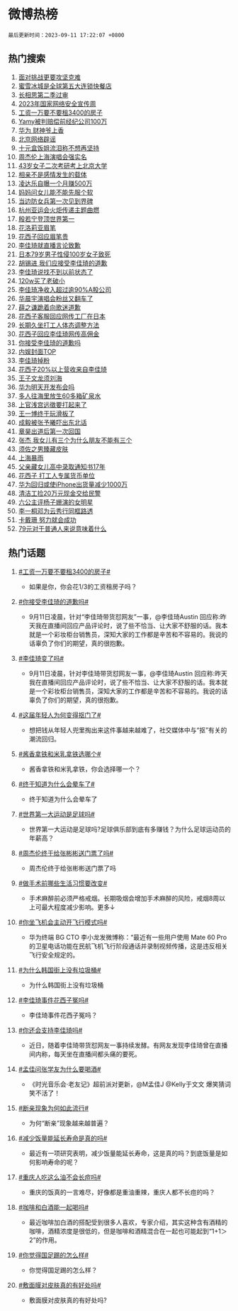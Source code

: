 # 微博热榜

`最后更新时间：2023-09-11 17:22:07 +0800`

## 热门搜索

1. [面对挑战更要攻坚克难](https://m.weibo.cn/search?containerid=100103type%3D1%26t%3D10%26q%3D%23%E9%9D%A2%E5%AF%B9%E6%8C%91%E6%88%98%E6%9B%B4%E8%A6%81%E6%94%BB%E5%9D%9A%E5%85%8B%E9%9A%BE%23&stream_entry_id=51&isnewpage=1&extparam=seat%3D1%26stream_entry_id%3D51%26filter_type%3Drealtimehot%26c_type%3D51%26pos%3D0%26dgr%3D0%26cate%3D10103%26display_time%3D1694424126%26pre_seqid%3D169442412641902020108)
1. [蜜雪冰城是全球第五大连锁快餐店](https://m.weibo.cn/search?containerid=100103type%3D1%26t%3D10%26q%3D%E8%9C%9C%E9%9B%AA%E5%86%B0%E5%9F%8E%E6%98%AF%E5%85%A8%E7%90%83%E7%AC%AC%E4%BA%94%E5%A4%A7%E8%BF%9E%E9%94%81%E5%BF%AB%E9%A4%90%E5%BA%97&stream_entry_id=31&isnewpage=1&extparam=seat%3D1%26realpos%3D1%26dgr%3D0%26filter_type%3Drealtimehot%26c_type%3D31%26cate%3D5001%26stream_entry_id%3D31%26lcate%3D5001%26pos%3D0%26flag%3D1%26band_rank%3D1%26q%3D%25E8%259C%259C%25E9%259B%25AA%25E5%2586%25B0%25E5%259F%258E%25E6%2598%25AF%25E5%2585%25A8%25E7%2590%2583%25E7%25AC%25AC%25E4%25BA%2594%25E5%25A4%25A7%25E8%25BF%259E%25E9%2594%2581%25E5%25BF%25AB%25E9%25A4%2590%25E5%25BA%2597%26display_time%3D1694424126%26pre_seqid%3D169442412641902020108)
1. [长相思第二季过审](https://m.weibo.cn/search?containerid=100103type%3D1%26t%3D10%26q%3D%23%E9%95%BF%E7%9B%B8%E6%80%9D%E7%AC%AC%E4%BA%8C%E5%AD%A3%E8%BF%87%E5%AE%A1%23&stream_entry_id=31&isnewpage=1&extparam=seat%3D1%26realpos%3D2%26dgr%3D0%26filter_type%3Drealtimehot%26c_type%3D31%26cate%3D5001%26stream_entry_id%3D31%26lcate%3D5001%26pos%3D1%26flag%3D1%26band_rank%3D2%26q%3D%2523%25E9%2595%25BF%25E7%259B%25B8%25E6%2580%259D%25E7%25AC%25AC%25E4%25BA%258C%25E5%25AD%25A3%25E8%25BF%2587%25E5%25AE%25A1%2523%26display_time%3D1694424126%26pre_seqid%3D169442412641902020108)
1. [2023年国家网络安全宣传周](https://m.weibo.cn/search?containerid=100103type%3D1%26t%3D10%26q%3D%232023%E5%B9%B4%E5%9B%BD%E5%AE%B6%E7%BD%91%E7%BB%9C%E5%AE%89%E5%85%A8%E5%AE%A3%E4%BC%A0%E5%91%A8%23&stream_entry_id=31&isnewpage=1&extparam=seat%3D1%26realpos%3D3%26dgr%3D0%26filter_type%3Drealtimehot%26c_type%3D31%26cate%3D5001%26stream_entry_id%3D31%26lcate%3D5001%26pos%3D2%26flag%3D0%26band_rank%3D3%26q%3D%25232023%25E5%25B9%25B4%25E5%259B%25BD%25E5%25AE%25B6%25E7%25BD%2591%25E7%25BB%259C%25E5%25AE%2589%25E5%2585%25A8%25E5%25AE%25A3%25E4%25BC%25A0%25E5%2591%25A8%2523%26display_time%3D1694424126%26pre_seqid%3D169442412641902020108)
1. [工资一万要不要租3400的房子](https://m.weibo.cn/search?containerid=100103type%3D1%26t%3D10%26q%3D%23%E5%B7%A5%E8%B5%84%E4%B8%80%E4%B8%87%E8%A6%81%E4%B8%8D%E8%A6%81%E7%A7%9F3400%E7%9A%84%E6%88%BF%E5%AD%90%23&stream_entry_id=31&isnewpage=1&extparam=seat%3D1%26realpos%3D4%26dgr%3D0%26filter_type%3Drealtimehot%26c_type%3D31%26cate%3D5001%26stream_entry_id%3D31%26lcate%3D5001%26pos%3D3%26flag%3D1%26band_rank%3D4%26q%3D%2523%25E5%25B7%25A5%25E8%25B5%2584%25E4%25B8%2580%25E4%25B8%2587%25E8%25A6%2581%25E4%25B8%258D%25E8%25A6%2581%25E7%25A7%259F3400%25E7%259A%2584%25E6%2588%25BF%25E5%25AD%2590%2523%26display_time%3D1694424126%26pre_seqid%3D169442412641902020108)
1. [Yamy被判赔偿前经纪公司100万](https://m.weibo.cn/search?containerid=100103type%3D1%26t%3D10%26q%3D%23Yamy%E8%A2%AB%E5%88%A4%E8%B5%94%E5%81%BF%E5%89%8D%E7%BB%8F%E7%BA%AA%E5%85%AC%E5%8F%B8100%E4%B8%87%23&stream_entry_id=31&isnewpage=1&extparam=seat%3D1%26realpos%3D5%26dgr%3D0%26filter_type%3Drealtimehot%26c_type%3D31%26cate%3D5001%26stream_entry_id%3D31%26lcate%3D5001%26pos%3D4%26flag%3D1%26band_rank%3D5%26q%3D%2523Yamy%25E8%25A2%25AB%25E5%2588%25A4%25E8%25B5%2594%25E5%2581%25BF%25E5%2589%258D%25E7%25BB%258F%25E7%25BA%25AA%25E5%2585%25AC%25E5%258F%25B8100%25E4%25B8%2587%2523%26display_time%3D1694424126%26pre_seqid%3D169442412641902020108)
1. [华为 财神爷上香](https://m.weibo.cn/search?containerid=100103type%3D1%26t%3D10%26q%3D%E5%8D%8E%E4%B8%BA+%E8%B4%A2%E7%A5%9E%E7%88%B7%E4%B8%8A%E9%A6%99&stream_entry_id=31&isnewpage=1&extparam=seat%3D1%26realpos%3D6%26dgr%3D0%26filter_type%3Drealtimehot%26c_type%3D31%26cate%3D5001%26stream_entry_id%3D31%26lcate%3D5001%26pos%3D5%26flag%3D1%26band_rank%3D6%26q%3D%25E5%258D%258E%25E4%25B8%25BA%2520%25E8%25B4%25A2%25E7%25A5%259E%25E7%2588%25B7%25E4%25B8%258A%25E9%25A6%2599%26display_time%3D1694424126%26pre_seqid%3D169442412641902020108)
1. [北京网络辟谣](https://m.weibo.cn/search?containerid=100103type%3D1%26t%3D10%26q%3D%23%E5%8C%97%E4%BA%AC%E7%BD%91%E7%BB%9C%E8%BE%9F%E8%B0%A3%23&stream_entry_id=31&isnewpage=1&extparam=seat%3D1%26q%3D%2523%25E5%258C%2597%25E4%25BA%25AC%25E7%25BD%2591%25E7%25BB%259C%25E8%25BE%259F%25E8%25B0%25A3%2523%26dgr%3D0%26filter_type%3Drealtimehot%26adid%3D202788%26cate%3D5001%26stream_entry_id%3D31%26is_ad_pos%3D1%26pos%3D6%26c_type%3D31%26band_rank%3D7%26lcate%3D5001%26display_time%3D1694424126%26pre_seqid%3D169442412641902020108)
1. [十元盒饭姐流泪称不想再坚持](https://m.weibo.cn/search?containerid=100103type%3D1%26t%3D10%26q%3D%23%E5%8D%81%E5%85%83%E7%9B%92%E9%A5%AD%E5%A7%90%E6%B5%81%E6%B3%AA%E7%A7%B0%E4%B8%8D%E6%83%B3%E5%86%8D%E5%9D%9A%E6%8C%81%23&stream_entry_id=31&isnewpage=1&extparam=seat%3D1%26realpos%3D7%26dgr%3D0%26filter_type%3Drealtimehot%26c_type%3D31%26cate%3D5001%26stream_entry_id%3D31%26lcate%3D5001%26pos%3D7%26flag%3D2%26band_rank%3D7%26q%3D%2523%25E5%258D%2581%25E5%2585%2583%25E7%259B%2592%25E9%25A5%25AD%25E5%25A7%2590%25E6%25B5%2581%25E6%25B3%25AA%25E7%25A7%25B0%25E4%25B8%258D%25E6%2583%25B3%25E5%2586%258D%25E5%259D%259A%25E6%258C%2581%2523%26display_time%3D1694424126%26pre_seqid%3D169442412641902020108)
1. [周杰伦上海演唱会强实名](https://m.weibo.cn/search?containerid=100103type%3D1%26t%3D10%26q%3D%23%E5%91%A8%E6%9D%B0%E4%BC%A6%E4%B8%8A%E6%B5%B7%E6%BC%94%E5%94%B1%E4%BC%9A%E5%BC%BA%E5%AE%9E%E5%90%8D%23&stream_entry_id=31&isnewpage=1&extparam=seat%3D1%26realpos%3D8%26dgr%3D0%26filter_type%3Drealtimehot%26c_type%3D31%26cate%3D5001%26stream_entry_id%3D31%26lcate%3D5001%26pos%3D8%26flag%3D1%26band_rank%3D8%26q%3D%2523%25E5%2591%25A8%25E6%259D%25B0%25E4%25BC%25A6%25E4%25B8%258A%25E6%25B5%25B7%25E6%25BC%2594%25E5%2594%25B1%25E4%25BC%259A%25E5%25BC%25BA%25E5%25AE%259E%25E5%2590%258D%2523%26display_time%3D1694424126%26pre_seqid%3D169442412641902020108)
1. [43岁女子二次考研考上北京大学](https://m.weibo.cn/search?containerid=100103type%3D1%26t%3D10%26q%3D%2343%E5%B2%81%E5%A5%B3%E5%AD%90%E4%BA%8C%E6%AC%A1%E8%80%83%E7%A0%94%E8%80%83%E4%B8%8A%E5%8C%97%E4%BA%AC%E5%A4%A7%E5%AD%A6%23&stream_entry_id=31&isnewpage=1&extparam=seat%3D1%26realpos%3D9%26dgr%3D0%26filter_type%3Drealtimehot%26c_type%3D31%26cate%3D5001%26stream_entry_id%3D31%26lcate%3D5001%26pos%3D9%26flag%3D32768%26band_rank%3D9%26q%3D%252343%25E5%25B2%2581%25E5%25A5%25B3%25E5%25AD%2590%25E4%25BA%258C%25E6%25AC%25A1%25E8%2580%2583%25E7%25A0%2594%25E8%2580%2583%25E4%25B8%258A%25E5%258C%2597%25E4%25BA%25AC%25E5%25A4%25A7%25E5%25AD%25A6%2523%26display_time%3D1694424126%26pre_seqid%3D169442412641902020108)
1. [相亲不是感情发生的载体](https://m.weibo.cn/search?containerid=100103type%3D1%26t%3D10%26q%3D%E7%9B%B8%E4%BA%B2%E4%B8%8D%E6%98%AF%E6%84%9F%E6%83%85%E5%8F%91%E7%94%9F%E7%9A%84%E8%BD%BD%E4%BD%93&stream_entry_id=31&isnewpage=1&extparam=seat%3D1%26realpos%3D10%26dgr%3D0%26filter_type%3Drealtimehot%26c_type%3D31%26cate%3D5001%26stream_entry_id%3D31%26lcate%3D5001%26pos%3D10%26flag%3D0%26band_rank%3D10%26q%3D%25E7%259B%25B8%25E4%25BA%25B2%25E4%25B8%258D%25E6%2598%25AF%25E6%2584%259F%25E6%2583%2585%25E5%258F%2591%25E7%2594%259F%25E7%259A%2584%25E8%25BD%25BD%25E4%25BD%2593%26display_time%3D1694424126%26pre_seqid%3D169442412641902020108)
1. [凌达乐自曝一个月赚500万](https://m.weibo.cn/search?containerid=100103type%3D1%26t%3D10%26q%3D%23%E5%87%8C%E8%BE%BE%E4%B9%90%E8%87%AA%E6%9B%9D%E4%B8%80%E4%B8%AA%E6%9C%88%E8%B5%9A500%E4%B8%87%23&stream_entry_id=31&isnewpage=1&extparam=seat%3D1%26realpos%3D11%26dgr%3D0%26filter_type%3Drealtimehot%26c_type%3D31%26cate%3D5001%26stream_entry_id%3D31%26lcate%3D5001%26pos%3D11%26flag%3D2%26band_rank%3D11%26q%3D%2523%25E5%2587%258C%25E8%25BE%25BE%25E4%25B9%2590%25E8%2587%25AA%25E6%259B%259D%25E4%25B8%2580%25E4%25B8%25AA%25E6%259C%2588%25E8%25B5%259A500%25E4%25B8%2587%2523%26display_time%3D1694424126%26pre_seqid%3D169442412641902020108)
1. [妈妈问女儿能不能先服个软](https://m.weibo.cn/search?containerid=100103type%3D1%26t%3D10%26q%3D%23%E5%A6%88%E5%A6%88%E9%97%AE%E5%A5%B3%E5%84%BF%E8%83%BD%E4%B8%8D%E8%83%BD%E5%85%88%E6%9C%8D%E4%B8%AA%E8%BD%AF%23&stream_entry_id=31&isnewpage=1&extparam=seat%3D1%26realpos%3D12%26dgr%3D0%26filter_type%3Drealtimehot%26c_type%3D31%26cate%3D5001%26stream_entry_id%3D31%26lcate%3D5001%26pos%3D12%26flag%3D32768%26band_rank%3D12%26q%3D%2523%25E5%25A6%2588%25E5%25A6%2588%25E9%2597%25AE%25E5%25A5%25B3%25E5%2584%25BF%25E8%2583%25BD%25E4%25B8%258D%25E8%2583%25BD%25E5%2585%2588%25E6%259C%258D%25E4%25B8%25AA%25E8%25BD%25AF%2523%26display_time%3D1694424126%26pre_seqid%3D169442412641902020108)
1. [当边防女兵第一次见到界碑](https://m.weibo.cn/search?containerid=100103type%3D1%26t%3D10%26q%3D%23%E5%BD%93%E8%BE%B9%E9%98%B2%E5%A5%B3%E5%85%B5%E7%AC%AC%E4%B8%80%E6%AC%A1%E8%A7%81%E5%88%B0%E7%95%8C%E7%A2%91%23&stream_entry_id=31&isnewpage=1&extparam=seat%3D1%26realpos%3D13%26dgr%3D0%26filter_type%3Drealtimehot%26c_type%3D31%26cate%3D5001%26stream_entry_id%3D31%26lcate%3D5001%26pos%3D13%26flag%3D32768%26band_rank%3D13%26q%3D%2523%25E5%25BD%2593%25E8%25BE%25B9%25E9%2598%25B2%25E5%25A5%25B3%25E5%2585%25B5%25E7%25AC%25AC%25E4%25B8%2580%25E6%25AC%25A1%25E8%25A7%2581%25E5%2588%25B0%25E7%2595%258C%25E7%25A2%2591%2523%26display_time%3D1694424126%26pre_seqid%3D169442412641902020108)
1. [杭州亚运会火炬传递主题曲燃](https://m.weibo.cn/search?containerid=100103type%3D1%26t%3D10%26q%3D%23%E6%9D%AD%E5%B7%9E%E4%BA%9A%E8%BF%90%E4%BC%9A%E7%81%AB%E7%82%AC%E4%BC%A0%E9%80%92%E4%B8%BB%E9%A2%98%E6%9B%B2%E7%87%83%23&stream_entry_id=31&isnewpage=1&extparam=seat%3D1%26realpos%3D14%26dgr%3D0%26filter_type%3Drealtimehot%26c_type%3D31%26cate%3D5001%26stream_entry_id%3D31%26lcate%3D5001%26pos%3D14%26flag%3D1%26band_rank%3D14%26q%3D%2523%25E6%259D%25AD%25E5%25B7%259E%25E4%25BA%259A%25E8%25BF%2590%25E4%25BC%259A%25E7%2581%25AB%25E7%2582%25AC%25E4%25BC%25A0%25E9%2580%2592%25E4%25B8%25BB%25E9%25A2%2598%25E6%259B%25B2%25E7%2587%2583%2523%26display_time%3D1694424126%26pre_seqid%3D169442412641902020108)
1. [殷若宁登顶世界第一](https://m.weibo.cn/search?containerid=100103type%3D1%26t%3D10%26q%3D%23%E6%AE%B7%E8%8B%A5%E5%AE%81%E7%99%BB%E9%A1%B6%E4%B8%96%E7%95%8C%E7%AC%AC%E4%B8%80%23&stream_entry_id=31&isnewpage=1&extparam=seat%3D1%26realpos%3D15%26dgr%3D0%26filter_type%3Drealtimehot%26adid%3D203114%26cate%3D5001%26stream_entry_id%3D31%26c_type%3D31%26lcate%3D5001%26pos%3D15%26flag%3D0%26band_rank%3D15%26q%3D%2523%25E6%25AE%25B7%25E8%258B%25A5%25E5%25AE%2581%25E7%2599%25BB%25E9%25A1%25B6%25E4%25B8%2596%25E7%2595%258C%25E7%25AC%25AC%25E4%25B8%2580%2523%26display_time%3D1694424126%26pre_seqid%3D169442412641902020108)
1. [花洛莉亚眉笔](https://m.weibo.cn/search?containerid=100103type%3D1%26t%3D10%26q%3D%E8%8A%B1%E6%B4%9B%E8%8E%89%E4%BA%9A%E7%9C%89%E7%AC%94&stream_entry_id=31&isnewpage=1&extparam=seat%3D1%26realpos%3D16%26dgr%3D0%26filter_type%3Drealtimehot%26c_type%3D31%26cate%3D5001%26stream_entry_id%3D31%26lcate%3D5001%26pos%3D16%26flag%3D1%26band_rank%3D16%26q%3D%25E8%258A%25B1%25E6%25B4%259B%25E8%258E%2589%25E4%25BA%259A%25E7%259C%2589%25E7%25AC%2594%26display_time%3D1694424126%26pre_seqid%3D169442412641902020108)
1. [花西子回应眉笔贵](https://m.weibo.cn/search?containerid=100103type%3D1%26t%3D10%26q%3D%23%E8%8A%B1%E8%A5%BF%E5%AD%90%E5%9B%9E%E5%BA%94%E7%9C%89%E7%AC%94%E8%B4%B5%23&stream_entry_id=31&isnewpage=1&extparam=seat%3D1%26realpos%3D17%26dgr%3D0%26filter_type%3Drealtimehot%26c_type%3D31%26cate%3D5001%26stream_entry_id%3D31%26lcate%3D5001%26pos%3D17%26flag%3D2%26band_rank%3D17%26q%3D%2523%25E8%258A%25B1%25E8%25A5%25BF%25E5%25AD%2590%25E5%259B%259E%25E5%25BA%2594%25E7%259C%2589%25E7%25AC%2594%25E8%25B4%25B5%2523%26display_time%3D1694424126%26pre_seqid%3D169442412641902020108)
1. [李佳琦就直播言论致歉](https://m.weibo.cn/search?containerid=100103type%3D1%26t%3D10%26q%3D%23%E6%9D%8E%E4%BD%B3%E7%90%A6%E5%B0%B1%E7%9B%B4%E6%92%AD%E8%A8%80%E8%AE%BA%E8%87%B4%E6%AD%89%23&stream_entry_id=31&isnewpage=1&extparam=seat%3D1%26realpos%3D18%26dgr%3D0%26filter_type%3Drealtimehot%26c_type%3D31%26cate%3D5001%26stream_entry_id%3D31%26lcate%3D5001%26pos%3D18%26flag%3D0%26band_rank%3D18%26q%3D%2523%25E6%259D%258E%25E4%25BD%25B3%25E7%2590%25A6%25E5%25B0%25B1%25E7%259B%25B4%25E6%2592%25AD%25E8%25A8%2580%25E8%25AE%25BA%25E8%2587%25B4%25E6%25AD%2589%2523%26display_time%3D1694424126%26pre_seqid%3D169442412641902020108)
1. [日本79岁男子性侵100岁女子致死](https://m.weibo.cn/search?containerid=100103type%3D1%26t%3D10%26q%3D%23%E6%97%A5%E6%9C%AC79%E5%B2%81%E7%94%B7%E5%AD%90%E6%80%A7%E4%BE%B5100%E5%B2%81%E5%A5%B3%E5%AD%90%E8%87%B4%E6%AD%BB%23&stream_entry_id=31&isnewpage=1&extparam=seat%3D1%26realpos%3D19%26dgr%3D0%26filter_type%3Drealtimehot%26c_type%3D31%26cate%3D5001%26stream_entry_id%3D31%26lcate%3D5001%26pos%3D19%26flag%3D2%26band_rank%3D19%26q%3D%2523%25E6%2597%25A5%25E6%259C%25AC79%25E5%25B2%2581%25E7%2594%25B7%25E5%25AD%2590%25E6%2580%25A7%25E4%25BE%25B5100%25E5%25B2%2581%25E5%25A5%25B3%25E5%25AD%2590%25E8%2587%25B4%25E6%25AD%25BB%2523%26display_time%3D1694424126%26pre_seqid%3D169442412641902020108)
1. [胡锡进 我们应接受李佳琦的道歉](https://m.weibo.cn/search?containerid=100103type%3D1%26t%3D10%26q%3D%E8%83%A1%E9%94%A1%E8%BF%9B+%E6%88%91%E4%BB%AC%E5%BA%94%E6%8E%A5%E5%8F%97%E6%9D%8E%E4%BD%B3%E7%90%A6%E7%9A%84%E9%81%93%E6%AD%89&stream_entry_id=31&isnewpage=1&extparam=seat%3D1%26realpos%3D20%26dgr%3D0%26filter_type%3Drealtimehot%26c_type%3D31%26cate%3D5001%26stream_entry_id%3D31%26lcate%3D5001%26pos%3D20%26flag%3D0%26band_rank%3D20%26q%3D%25E8%2583%25A1%25E9%2594%25A1%25E8%25BF%259B%2520%25E6%2588%2591%25E4%25BB%25AC%25E5%25BA%2594%25E6%258E%25A5%25E5%258F%2597%25E6%259D%258E%25E4%25BD%25B3%25E7%2590%25A6%25E7%259A%2584%25E9%2581%2593%25E6%25AD%2589%26display_time%3D1694424126%26pre_seqid%3D169442412641902020108)
1. [李佳琦说找不到以前状态了](https://m.weibo.cn/search?containerid=100103type%3D1%26t%3D10%26q%3D%23%E6%9D%8E%E4%BD%B3%E7%90%A6%E8%AF%B4%E6%89%BE%E4%B8%8D%E5%88%B0%E4%BB%A5%E5%89%8D%E7%8A%B6%E6%80%81%E4%BA%86%23&stream_entry_id=31&isnewpage=1&extparam=seat%3D1%26realpos%3D21%26dgr%3D0%26filter_type%3Drealtimehot%26c_type%3D31%26cate%3D5001%26stream_entry_id%3D31%26lcate%3D5001%26pos%3D21%26flag%3D0%26band_rank%3D21%26q%3D%2523%25E6%259D%258E%25E4%25BD%25B3%25E7%2590%25A6%25E8%25AF%25B4%25E6%2589%25BE%25E4%25B8%258D%25E5%2588%25B0%25E4%25BB%25A5%25E5%2589%258D%25E7%258A%25B6%25E6%2580%2581%25E4%25BA%2586%2523%26display_time%3D1694424126%26pre_seqid%3D169442412641902020108)
1. [120w买了老破小](https://m.weibo.cn/search?containerid=100103type%3D1%26t%3D10%26q%3D120w%E4%B9%B0%E4%BA%86%E8%80%81%E7%A0%B4%E5%B0%8F&stream_entry_id=31&isnewpage=1&extparam=seat%3D1%26realpos%3D22%26dgr%3D0%26filter_type%3Drealtimehot%26c_type%3D31%26cate%3D5001%26stream_entry_id%3D31%26lcate%3D5001%26pos%3D22%26flag%3D1%26band_rank%3D22%26q%3D120w%25E4%25B9%25B0%25E4%25BA%2586%25E8%2580%2581%25E7%25A0%25B4%25E5%25B0%258F%26display_time%3D1694424126%26pre_seqid%3D169442412641902020108)
1. [李佳琦净收入超过逾90%A股公司](https://m.weibo.cn/search?containerid=100103type%3D1%26t%3D10%26q%3D%23%E6%9D%8E%E4%BD%B3%E7%90%A6%E5%87%80%E6%94%B6%E5%85%A5%E8%B6%85%E8%BF%87%E9%80%BE90%25A%E8%82%A1%E5%85%AC%E5%8F%B8%23&stream_entry_id=31&isnewpage=1&extparam=seat%3D1%26realpos%3D23%26dgr%3D0%26filter_type%3Drealtimehot%26c_type%3D31%26cate%3D5001%26stream_entry_id%3D31%26lcate%3D5001%26pos%3D23%26flag%3D1%26band_rank%3D23%26q%3D%2523%25E6%259D%258E%25E4%25BD%25B3%25E7%2590%25A6%25E5%2587%2580%25E6%2594%25B6%25E5%2585%25A5%25E8%25B6%2585%25E8%25BF%2587%25E9%2580%25BE90%2525A%25E8%2582%25A1%25E5%2585%25AC%25E5%258F%25B8%2523%26display_time%3D1694424126%26pre_seqid%3D169442412641902020108)
1. [华晨宇演唱会粉丝又翻车了](https://m.weibo.cn/search?containerid=100103type%3D1%26t%3D10%26q%3D%23%E5%8D%8E%E6%99%A8%E5%AE%87%E6%BC%94%E5%94%B1%E4%BC%9A%E7%B2%89%E4%B8%9D%E5%8F%88%E7%BF%BB%E8%BD%A6%E4%BA%86%23&stream_entry_id=31&isnewpage=1&extparam=seat%3D1%26realpos%3D24%26dgr%3D0%26filter_type%3Drealtimehot%26c_type%3D31%26cate%3D5001%26stream_entry_id%3D31%26lcate%3D5001%26pos%3D24%26flag%3D1%26band_rank%3D24%26q%3D%2523%25E5%258D%258E%25E6%2599%25A8%25E5%25AE%2587%25E6%25BC%2594%25E5%2594%25B1%25E4%25BC%259A%25E7%25B2%2589%25E4%25B8%259D%25E5%258F%2588%25E7%25BF%25BB%25E8%25BD%25A6%25E4%25BA%2586%2523%26display_time%3D1694424126%26pre_seqid%3D169442412641902020108)
1. [薛之谦跪着向歌迷道歉](https://m.weibo.cn/search?containerid=100103type%3D1%26t%3D10%26q%3D%23%E8%96%9B%E4%B9%8B%E8%B0%A6%E8%B7%AA%E7%9D%80%E5%90%91%E6%AD%8C%E8%BF%B7%E9%81%93%E6%AD%89%23&stream_entry_id=31&isnewpage=1&extparam=seat%3D1%26realpos%3D25%26dgr%3D0%26filter_type%3Drealtimehot%26c_type%3D31%26cate%3D5001%26stream_entry_id%3D31%26lcate%3D5001%26pos%3D25%26flag%3D1%26band_rank%3D25%26q%3D%2523%25E8%2596%259B%25E4%25B9%258B%25E8%25B0%25A6%25E8%25B7%25AA%25E7%259D%2580%25E5%2590%2591%25E6%25AD%258C%25E8%25BF%25B7%25E9%2581%2593%25E6%25AD%2589%2523%26display_time%3D1694424126%26pre_seqid%3D169442412641902020108)
1. [花西子客服回应网传工厂在日本](https://m.weibo.cn/search?containerid=100103type%3D1%26t%3D10%26q%3D%23%E8%8A%B1%E8%A5%BF%E5%AD%90%E5%AE%A2%E6%9C%8D%E5%9B%9E%E5%BA%94%E7%BD%91%E4%BC%A0%E5%B7%A5%E5%8E%82%E5%9C%A8%E6%97%A5%E6%9C%AC%23&stream_entry_id=31&isnewpage=1&extparam=seat%3D1%26realpos%3D26%26dgr%3D0%26filter_type%3Drealtimehot%26c_type%3D31%26cate%3D5001%26stream_entry_id%3D31%26lcate%3D5001%26pos%3D26%26flag%3D1%26band_rank%3D26%26q%3D%2523%25E8%258A%25B1%25E8%25A5%25BF%25E5%25AD%2590%25E5%25AE%25A2%25E6%259C%258D%25E5%259B%259E%25E5%25BA%2594%25E7%25BD%2591%25E4%25BC%25A0%25E5%25B7%25A5%25E5%258E%2582%25E5%259C%25A8%25E6%2597%25A5%25E6%259C%25AC%2523%26display_time%3D1694424126%26pre_seqid%3D169442412641902020108)
1. [长期久坐打工人体态调整方法](https://m.weibo.cn/search?containerid=100103type%3D1%26t%3D10%26q%3D%E9%95%BF%E6%9C%9F%E4%B9%85%E5%9D%90%E6%89%93%E5%B7%A5%E4%BA%BA%E4%BD%93%E6%80%81%E8%B0%83%E6%95%B4%E6%96%B9%E6%B3%95&stream_entry_id=31&isnewpage=1&extparam=seat%3D1%26realpos%3D27%26dgr%3D0%26filter_type%3Drealtimehot%26c_type%3D31%26cate%3D5001%26stream_entry_id%3D31%26lcate%3D5001%26pos%3D27%26flag%3D1%26band_rank%3D27%26q%3D%25E9%2595%25BF%25E6%259C%259F%25E4%25B9%2585%25E5%259D%2590%25E6%2589%2593%25E5%25B7%25A5%25E4%25BA%25BA%25E4%25BD%2593%25E6%2580%2581%25E8%25B0%2583%25E6%2595%25B4%25E6%2596%25B9%25E6%25B3%2595%26display_time%3D1694424126%26pre_seqid%3D169442412641902020108)
1. [花西子回应李佳琦网传高佣金](https://m.weibo.cn/search?containerid=100103type%3D1%26t%3D10%26q%3D%23%E8%8A%B1%E8%A5%BF%E5%AD%90%E5%9B%9E%E5%BA%94%E6%9D%8E%E4%BD%B3%E7%90%A6%E7%BD%91%E4%BC%A0%E9%AB%98%E4%BD%A3%E9%87%91%23&stream_entry_id=31&isnewpage=1&extparam=seat%3D1%26realpos%3D28%26dgr%3D0%26filter_type%3Drealtimehot%26c_type%3D31%26cate%3D5001%26stream_entry_id%3D31%26lcate%3D5001%26pos%3D28%26flag%3D0%26band_rank%3D28%26q%3D%2523%25E8%258A%25B1%25E8%25A5%25BF%25E5%25AD%2590%25E5%259B%259E%25E5%25BA%2594%25E6%259D%258E%25E4%25BD%25B3%25E7%2590%25A6%25E7%25BD%2591%25E4%25BC%25A0%25E9%25AB%2598%25E4%25BD%25A3%25E9%2587%2591%2523%26display_time%3D1694424126%26pre_seqid%3D169442412641902020108)
1. [你接受李佳琦的道歉吗](https://m.weibo.cn/search?containerid=100103type%3D1%26t%3D10%26q%3D%23%E4%BD%A0%E6%8E%A5%E5%8F%97%E6%9D%8E%E4%BD%B3%E7%90%A6%E7%9A%84%E9%81%93%E6%AD%89%E5%90%97%23&stream_entry_id=31&isnewpage=1&extparam=seat%3D1%26realpos%3D29%26dgr%3D0%26filter_type%3Drealtimehot%26c_type%3D31%26cate%3D5001%26stream_entry_id%3D31%26lcate%3D5001%26pos%3D29%26flag%3D0%26band_rank%3D29%26q%3D%2523%25E4%25BD%25A0%25E6%258E%25A5%25E5%258F%2597%25E6%259D%258E%25E4%25BD%25B3%25E7%2590%25A6%25E7%259A%2584%25E9%2581%2593%25E6%25AD%2589%25E5%2590%2597%2523%26display_time%3D1694424126%26pre_seqid%3D169442412641902020108)
1. [内娱封面TOP](https://m.weibo.cn/search?containerid=100103type%3D1%26t%3D10%26q%3D%23%E5%86%85%E5%A8%B1%E5%B0%81%E9%9D%A2TOP%23&stream_entry_id=31&isnewpage=1&extparam=seat%3D1%26realpos%3D30%26dgr%3D0%26filter_type%3Drealtimehot%26c_type%3D31%26cate%3D5001%26stream_entry_id%3D31%26lcate%3D5001%26pos%3D30%26flag%3D1%26band_rank%3D30%26q%3D%2523%25E5%2586%2585%25E5%25A8%25B1%25E5%25B0%2581%25E9%259D%25A2TOP%2523%26display_time%3D1694424126%26pre_seqid%3D169442412641902020108)
1. [李佳琦掉粉](https://m.weibo.cn/search?containerid=100103type%3D1%26t%3D10%26q%3D%E6%9D%8E%E4%BD%B3%E7%90%A6%E6%8E%89%E7%B2%89&stream_entry_id=31&isnewpage=1&extparam=seat%3D1%26realpos%3D31%26dgr%3D0%26filter_type%3Drealtimehot%26c_type%3D31%26cate%3D5001%26stream_entry_id%3D31%26lcate%3D5001%26pos%3D31%26flag%3D1%26band_rank%3D31%26q%3D%25E6%259D%258E%25E4%25BD%25B3%25E7%2590%25A6%25E6%258E%2589%25E7%25B2%2589%26display_time%3D1694424126%26pre_seqid%3D169442412641902020108)
1. [花西子20%以上营收来自李佳琦](https://m.weibo.cn/search?containerid=100103type%3D1%26t%3D10%26q%3D%23%E8%8A%B1%E8%A5%BF%E5%AD%9020%25%E4%BB%A5%E4%B8%8A%E8%90%A5%E6%94%B6%E6%9D%A5%E8%87%AA%E6%9D%8E%E4%BD%B3%E7%90%A6%23&stream_entry_id=31&isnewpage=1&extparam=seat%3D1%26realpos%3D32%26dgr%3D0%26filter_type%3Drealtimehot%26c_type%3D31%26cate%3D5001%26stream_entry_id%3D31%26lcate%3D5001%26pos%3D32%26flag%3D0%26band_rank%3D32%26q%3D%2523%25E8%258A%25B1%25E8%25A5%25BF%25E5%25AD%259020%2525%25E4%25BB%25A5%25E4%25B8%258A%25E8%2590%25A5%25E6%2594%25B6%25E6%259D%25A5%25E8%2587%25AA%25E6%259D%258E%25E4%25BD%25B3%25E7%2590%25A6%2523%26display_time%3D1694424126%26pre_seqid%3D169442412641902020108)
1. [王子文龙须刘海](https://m.weibo.cn/search?containerid=100103type%3D1%26t%3D10%26q%3D%23%E7%8E%8B%E5%AD%90%E6%96%87%E9%BE%99%E9%A1%BB%E5%88%98%E6%B5%B7%23&stream_entry_id=31&isnewpage=1&extparam=seat%3D1%26realpos%3D33%26dgr%3D0%26filter_type%3Drealtimehot%26c_type%3D31%26cate%3D5001%26stream_entry_id%3D31%26lcate%3D5001%26pos%3D33%26flag%3D1%26band_rank%3D33%26q%3D%2523%25E7%258E%258B%25E5%25AD%2590%25E6%2596%2587%25E9%25BE%2599%25E9%25A1%25BB%25E5%2588%2598%25E6%25B5%25B7%2523%26display_time%3D1694424126%26pre_seqid%3D169442412641902020108)
1. [华为明天开发布会吗](https://m.weibo.cn/search?containerid=100103type%3D1%26t%3D10%26q%3D%E5%8D%8E%E4%B8%BA%E6%98%8E%E5%A4%A9%E5%BC%80%E5%8F%91%E5%B8%83%E4%BC%9A%E5%90%97&stream_entry_id=31&isnewpage=1&extparam=seat%3D1%26realpos%3D34%26dgr%3D0%26filter_type%3Drealtimehot%26c_type%3D31%26cate%3D5001%26stream_entry_id%3D31%26lcate%3D5001%26pos%3D34%26flag%3D1%26band_rank%3D34%26q%3D%25E5%258D%258E%25E4%25B8%25BA%25E6%2598%258E%25E5%25A4%25A9%25E5%25BC%2580%25E5%258F%2591%25E5%25B8%2583%25E4%25BC%259A%25E5%2590%2597%26display_time%3D1694424126%26pre_seqid%3D169442412641902020108)
1. [多人往海里放生60多箱矿泉水](https://m.weibo.cn/search?containerid=100103type%3D1%26t%3D10%26q%3D%23%E5%A4%9A%E4%BA%BA%E5%BE%80%E6%B5%B7%E9%87%8C%E6%94%BE%E7%94%9F60%E5%A4%9A%E7%AE%B1%E7%9F%BF%E6%B3%89%E6%B0%B4%23&stream_entry_id=31&isnewpage=1&extparam=seat%3D1%26realpos%3D35%26dgr%3D0%26filter_type%3Drealtimehot%26c_type%3D31%26cate%3D5001%26stream_entry_id%3D31%26lcate%3D5001%26pos%3D35%26flag%3D0%26band_rank%3D35%26q%3D%2523%25E5%25A4%259A%25E4%25BA%25BA%25E5%25BE%2580%25E6%25B5%25B7%25E9%2587%258C%25E6%2594%25BE%25E7%2594%259F60%25E5%25A4%259A%25E7%25AE%25B1%25E7%259F%25BF%25E6%25B3%2589%25E6%25B0%25B4%2523%26display_time%3D1694424126%26pre_seqid%3D169442412641902020108)
1. [上官浅宫远徵要打起来了](https://m.weibo.cn/search?containerid=100103type%3D1%26t%3D10%26q%3D%23%E4%B8%8A%E5%AE%98%E6%B5%85%E5%AE%AB%E8%BF%9C%E5%BE%B5%E8%A6%81%E6%89%93%E8%B5%B7%E6%9D%A5%E4%BA%86%23&stream_entry_id=31&isnewpage=1&extparam=seat%3D1%26realpos%3D36%26dgr%3D0%26filter_type%3Drealtimehot%26c_type%3D31%26cate%3D5001%26stream_entry_id%3D31%26lcate%3D5001%26pos%3D36%26flag%3D1%26band_rank%3D36%26q%3D%2523%25E4%25B8%258A%25E5%25AE%2598%25E6%25B5%2585%25E5%25AE%25AB%25E8%25BF%259C%25E5%25BE%25B5%25E8%25A6%2581%25E6%2589%2593%25E8%25B5%25B7%25E6%259D%25A5%25E4%25BA%2586%2523%26display_time%3D1694424126%26pre_seqid%3D169442412641902020108)
1. [王一博终于玩滑板了](https://m.weibo.cn/search?containerid=100103type%3D1%26t%3D10%26q%3D%23%E7%8E%8B%E4%B8%80%E5%8D%9A%E7%BB%88%E4%BA%8E%E7%8E%A9%E6%BB%91%E6%9D%BF%E4%BA%86%23&stream_entry_id=31&isnewpage=1&extparam=seat%3D1%26realpos%3D37%26dgr%3D0%26filter_type%3Drealtimehot%26c_type%3D31%26cate%3D5001%26stream_entry_id%3D31%26lcate%3D5001%26pos%3D37%26flag%3D1%26band_rank%3D37%26q%3D%2523%25E7%258E%258B%25E4%25B8%2580%25E5%258D%259A%25E7%25BB%2588%25E4%25BA%258E%25E7%258E%25A9%25E6%25BB%2591%25E6%259D%25BF%25E4%25BA%2586%2523%26display_time%3D1694424126%26pre_seqid%3D169442412641902020108)
1. [成毅被张予曦吓出东北话](https://m.weibo.cn/search?containerid=100103type%3D1%26t%3D10%26q%3D%E6%88%90%E6%AF%85%E8%A2%AB%E5%BC%A0%E4%BA%88%E6%9B%A6%E5%90%93%E5%87%BA%E4%B8%9C%E5%8C%97%E8%AF%9D&stream_entry_id=31&isnewpage=1&extparam=seat%3D1%26realpos%3D38%26dgr%3D0%26filter_type%3Drealtimehot%26c_type%3D31%26cate%3D5001%26stream_entry_id%3D31%26lcate%3D5001%26pos%3D38%26flag%3D0%26band_rank%3D38%26q%3D%25E6%2588%2590%25E6%25AF%2585%25E8%25A2%25AB%25E5%25BC%25A0%25E4%25BA%2588%25E6%259B%25A6%25E5%2590%2593%25E5%2587%25BA%25E4%25B8%259C%25E5%258C%2597%25E8%25AF%259D%26display_time%3D1694424126%26pre_seqid%3D169442412641902020108)
1. [章昊出道后第一次回国](https://m.weibo.cn/search?containerid=100103type%3D1%26t%3D10%26q%3D%23%E7%AB%A0%E6%98%8A%E5%87%BA%E9%81%93%E5%90%8E%E7%AC%AC%E4%B8%80%E6%AC%A1%E5%9B%9E%E5%9B%BD%23&stream_entry_id=31&isnewpage=1&extparam=seat%3D1%26realpos%3D39%26dgr%3D0%26filter_type%3Drealtimehot%26c_type%3D31%26cate%3D5001%26stream_entry_id%3D31%26lcate%3D5001%26pos%3D39%26flag%3D1%26band_rank%3D39%26q%3D%2523%25E7%25AB%25A0%25E6%2598%258A%25E5%2587%25BA%25E9%2581%2593%25E5%2590%258E%25E7%25AC%25AC%25E4%25B8%2580%25E6%25AC%25A1%25E5%259B%259E%25E5%259B%25BD%2523%26display_time%3D1694424126%26pre_seqid%3D169442412641902020108)
1. [张杰 我女儿有三个为什么朋友不能有三个](https://m.weibo.cn/search?containerid=100103type%3D1%26t%3D10%26q%3D%E5%BC%A0%E6%9D%B0+%E6%88%91%E5%A5%B3%E5%84%BF%E6%9C%89%E4%B8%89%E4%B8%AA%E4%B8%BA%E4%BB%80%E4%B9%88%E6%9C%8B%E5%8F%8B%E4%B8%8D%E8%83%BD%E6%9C%89%E4%B8%89%E4%B8%AA&stream_entry_id=31&isnewpage=1&extparam=seat%3D1%26realpos%3D40%26dgr%3D0%26filter_type%3Drealtimehot%26c_type%3D31%26cate%3D5001%26stream_entry_id%3D31%26lcate%3D5001%26pos%3D40%26flag%3D0%26band_rank%3D40%26q%3D%25E5%25BC%25A0%25E6%259D%25B0%2520%25E6%2588%2591%25E5%25A5%25B3%25E5%2584%25BF%25E6%259C%2589%25E4%25B8%2589%25E4%25B8%25AA%25E4%25B8%25BA%25E4%25BB%2580%25E4%25B9%2588%25E6%259C%258B%25E5%258F%258B%25E4%25B8%258D%25E8%2583%25BD%25E6%259C%2589%25E4%25B8%2589%25E4%25B8%25AA%26display_time%3D1694424126%26pre_seqid%3D169442412641902020108)
1. [须佐之男臻藏皮肤](https://m.weibo.cn/search?containerid=100103type%3D1%26t%3D10%26q%3D%23%E9%A1%BB%E4%BD%90%E4%B9%8B%E7%94%B7%E8%87%BB%E8%97%8F%E7%9A%AE%E8%82%A4%23&stream_entry_id=31&isnewpage=1&extparam=seat%3D1%26realpos%3D41%26dgr%3D0%26filter_type%3Drealtimehot%26c_type%3D31%26cate%3D5001%26stream_entry_id%3D31%26lcate%3D5001%26pos%3D41%26flag%3D1%26band_rank%3D41%26q%3D%2523%25E9%25A1%25BB%25E4%25BD%2590%25E4%25B9%258B%25E7%2594%25B7%25E8%2587%25BB%25E8%2597%258F%25E7%259A%25AE%25E8%2582%25A4%2523%26display_time%3D1694424126%26pre_seqid%3D169442412641902020108)
1. [上海暴雨](https://m.weibo.cn/search?containerid=100103type%3D1%26t%3D10%26q%3D%E4%B8%8A%E6%B5%B7%E6%9A%B4%E9%9B%A8&stream_entry_id=31&isnewpage=1&extparam=seat%3D1%26realpos%3D42%26dgr%3D0%26filter_type%3Drealtimehot%26c_type%3D31%26cate%3D5001%26stream_entry_id%3D31%26lcate%3D5001%26pos%3D42%26flag%3D1%26band_rank%3D42%26q%3D%25E4%25B8%258A%25E6%25B5%25B7%25E6%259A%25B4%25E9%259B%25A8%26display_time%3D1694424126%26pre_seqid%3D169442412641902020108)
1. [父亲藏女儿高中录取通知书17年](https://m.weibo.cn/search?containerid=100103type%3D1%26t%3D10%26q%3D%23%E7%88%B6%E4%BA%B2%E8%97%8F%E5%A5%B3%E5%84%BF%E9%AB%98%E4%B8%AD%E5%BD%95%E5%8F%96%E9%80%9A%E7%9F%A5%E4%B9%A617%E5%B9%B4%23&stream_entry_id=31&isnewpage=1&extparam=seat%3D1%26realpos%3D43%26dgr%3D0%26filter_type%3Drealtimehot%26c_type%3D31%26cate%3D5001%26stream_entry_id%3D31%26lcate%3D5001%26pos%3D43%26flag%3D0%26band_rank%3D43%26q%3D%2523%25E7%2588%25B6%25E4%25BA%25B2%25E8%2597%258F%25E5%25A5%25B3%25E5%2584%25BF%25E9%25AB%2598%25E4%25B8%25AD%25E5%25BD%2595%25E5%258F%2596%25E9%2580%259A%25E7%259F%25A5%25E4%25B9%25A617%25E5%25B9%25B4%2523%26display_time%3D1694424126%26pre_seqid%3D169442412641902020108)
1. [花西子 打工人专属货币单位](https://m.weibo.cn/search?containerid=100103type%3D1%26t%3D10%26q%3D%E8%8A%B1%E8%A5%BF%E5%AD%90+%E6%89%93%E5%B7%A5%E4%BA%BA%E4%B8%93%E5%B1%9E%E8%B4%A7%E5%B8%81%E5%8D%95%E4%BD%8D&stream_entry_id=31&isnewpage=1&extparam=seat%3D1%26realpos%3D44%26dgr%3D0%26filter_type%3Drealtimehot%26c_type%3D31%26cate%3D5001%26stream_entry_id%3D31%26lcate%3D5001%26pos%3D44%26flag%3D0%26band_rank%3D44%26q%3D%25E8%258A%25B1%25E8%25A5%25BF%25E5%25AD%2590%2520%25E6%2589%2593%25E5%25B7%25A5%25E4%25BA%25BA%25E4%25B8%2593%25E5%25B1%259E%25E8%25B4%25A7%25E5%25B8%2581%25E5%258D%2595%25E4%25BD%258D%26display_time%3D1694424126%26pre_seqid%3D169442412641902020108)
1. [华为回归或使iPhone出货量减少1000万](https://m.weibo.cn/search?containerid=100103type%3D1%26t%3D10%26q%3D%23%E5%8D%8E%E4%B8%BA%E5%9B%9E%E5%BD%92%E6%88%96%E4%BD%BFiPhone%E5%87%BA%E8%B4%A7%E9%87%8F%E5%87%8F%E5%B0%911000%E4%B8%87%23&stream_entry_id=31&isnewpage=1&extparam=seat%3D1%26realpos%3D45%26dgr%3D0%26filter_type%3Drealtimehot%26c_type%3D31%26cate%3D5001%26stream_entry_id%3D31%26lcate%3D5001%26pos%3D45%26flag%3D0%26band_rank%3D45%26q%3D%2523%25E5%258D%258E%25E4%25B8%25BA%25E5%259B%259E%25E5%25BD%2592%25E6%2588%2596%25E4%25BD%25BFiPhone%25E5%2587%25BA%25E8%25B4%25A7%25E9%2587%258F%25E5%2587%258F%25E5%25B0%25911000%25E4%25B8%2587%2523%26display_time%3D1694424126%26pre_seqid%3D169442412641902020108)
1. [清洁工捡20万元现金交给民警](https://m.weibo.cn/search?containerid=100103type%3D1%26t%3D10%26q%3D%23%E6%B8%85%E6%B4%81%E5%B7%A5%E6%8D%A120%E4%B8%87%E5%85%83%E7%8E%B0%E9%87%91%E4%BA%A4%E7%BB%99%E6%B0%91%E8%AD%A6%23&stream_entry_id=31&isnewpage=1&extparam=seat%3D1%26realpos%3D46%26dgr%3D0%26filter_type%3Drealtimehot%26c_type%3D31%26cate%3D5001%26stream_entry_id%3D31%26lcate%3D5001%26pos%3D46%26flag%3D32768%26band_rank%3D46%26q%3D%2523%25E6%25B8%2585%25E6%25B4%2581%25E5%25B7%25A5%25E6%258D%25A120%25E4%25B8%2587%25E5%2585%2583%25E7%258E%25B0%25E9%2587%2591%25E4%25BA%25A4%25E7%25BB%2599%25E6%25B0%2591%25E8%25AD%25A6%2523%26display_time%3D1694424126%26pre_seqid%3D169442412641902020108)
1. [六公主评杨子姗演的女明星](https://m.weibo.cn/search?containerid=100103type%3D1%26t%3D10%26q%3D%23%E5%85%AD%E5%85%AC%E4%B8%BB%E8%AF%84%E6%9D%A8%E5%AD%90%E5%A7%97%E6%BC%94%E7%9A%84%E5%A5%B3%E6%98%8E%E6%98%9F%23&stream_entry_id=31&isnewpage=1&extparam=seat%3D1%26realpos%3D47%26dgr%3D0%26filter_type%3Drealtimehot%26c_type%3D31%26cate%3D5001%26stream_entry_id%3D31%26lcate%3D5001%26pos%3D47%26flag%3D1%26band_rank%3D47%26q%3D%2523%25E5%2585%25AD%25E5%2585%25AC%25E4%25B8%25BB%25E8%25AF%2584%25E6%259D%25A8%25E5%25AD%2590%25E5%25A7%2597%25E6%25BC%2594%25E7%259A%2584%25E5%25A5%25B3%25E6%2598%258E%25E6%2598%259F%2523%26display_time%3D1694424126%26pre_seqid%3D169442412641902020108)
1. [李一桐邓为云秀行同框路透](https://m.weibo.cn/search?containerid=100103type%3D1%26t%3D10%26q%3D%23%E6%9D%8E%E4%B8%80%E6%A1%90%E9%82%93%E4%B8%BA%E4%BA%91%E7%A7%80%E8%A1%8C%E5%90%8C%E6%A1%86%E8%B7%AF%E9%80%8F%23&stream_entry_id=31&isnewpage=1&extparam=seat%3D1%26realpos%3D48%26dgr%3D0%26filter_type%3Drealtimehot%26c_type%3D31%26cate%3D5001%26stream_entry_id%3D31%26lcate%3D5001%26pos%3D48%26flag%3D1%26band_rank%3D48%26q%3D%2523%25E6%259D%258E%25E4%25B8%2580%25E6%25A1%2590%25E9%2582%2593%25E4%25B8%25BA%25E4%25BA%2591%25E7%25A7%2580%25E8%25A1%258C%25E5%2590%258C%25E6%25A1%2586%25E8%25B7%25AF%25E9%2580%258F%2523%26display_time%3D1694424126%26pre_seqid%3D169442412641902020108)
1. [卡戴珊 努力就会成功](https://m.weibo.cn/search?containerid=100103type%3D1%26t%3D10%26q%3D%E5%8D%A1%E6%88%B4%E7%8F%8A+%E5%8A%AA%E5%8A%9B%E5%B0%B1%E4%BC%9A%E6%88%90%E5%8A%9F&stream_entry_id=31&isnewpage=1&extparam=seat%3D1%26realpos%3D49%26dgr%3D0%26filter_type%3Drealtimehot%26c_type%3D31%26cate%3D5001%26stream_entry_id%3D31%26lcate%3D5001%26pos%3D49%26flag%3D0%26band_rank%3D49%26q%3D%25E5%258D%25A1%25E6%2588%25B4%25E7%258F%258A%2520%25E5%258A%25AA%25E5%258A%259B%25E5%25B0%25B1%25E4%25BC%259A%25E6%2588%2590%25E5%258A%259F%26display_time%3D1694424126%26pre_seqid%3D169442412641902020108)
1. [79元对于普通人来说意味着什么](https://m.weibo.cn/search?containerid=100103type%3D1%26t%3D10%26q%3D%2379%E5%85%83%E5%AF%B9%E4%BA%8E%E6%99%AE%E9%80%9A%E4%BA%BA%E6%9D%A5%E8%AF%B4%E6%84%8F%E5%91%B3%E7%9D%80%E4%BB%80%E4%B9%88%23&stream_entry_id=31&isnewpage=1&extparam=seat%3D1%26realpos%3D50%26dgr%3D0%26filter_type%3Drealtimehot%26c_type%3D31%26cate%3D5001%26stream_entry_id%3D31%26lcate%3D5001%26pos%3D50%26flag%3D0%26band_rank%3D50%26q%3D%252379%25E5%2585%2583%25E5%25AF%25B9%25E4%25BA%258E%25E6%2599%25AE%25E9%2580%259A%25E4%25BA%25BA%25E6%259D%25A5%25E8%25AF%25B4%25E6%2584%258F%25E5%2591%25B3%25E7%259D%2580%25E4%25BB%2580%25E4%25B9%2588%2523%26display_time%3D1694424126%26pre_seqid%3D169442412641902020108)

## 热门话题

1. [#工资一万要不要租3400的房子#](https://m.weibo.cn/search?containerid=231522type%3D1%26t%3D10%26q%3D%23%E5%B7%A5%E8%B5%84%E4%B8%80%E4%B8%87%E8%A6%81%E4%B8%8D%E8%A6%81%E7%A7%9F3400%E7%9A%84%E6%88%BF%E5%AD%90%23&stream_entry_id=128&isnewpage=1&extparam=seat%3D1%26unitid%3D1694419021815%26cate%3D5004%26lcate%3D5004%26pos%3D1-0-0%26dgr%3D0%26c_type%3D128%26display_time%3D1694424127%26pre_seqid%3D1694424127437027382149)
    - 如果是你，你会花1/3的工资租房子吗？

1. [#你接受李佳琦的道歉吗#](https://m.weibo.cn/search?containerid=231522type%3D1%26t%3D10%26q%3D%23%E4%BD%A0%E6%8E%A5%E5%8F%97%E6%9D%8E%E4%BD%B3%E7%90%A6%E7%9A%84%E9%81%93%E6%AD%89%E5%90%97%23&stream_entry_id=128&isnewpage=1&extparam=seat%3D1%26unitid%3D1694390819952%26cate%3D5004%26lcate%3D5004%26pos%3D1-0-1%26dgr%3D0%26c_type%3D128%26display_time%3D1694424127%26pre_seqid%3D1694424127437027382149)
    - 9月11日凌晨，针对“李佳琦带货怼网友”一事，@李佳琦Austin 回应称:昨天我在直播间回应产品评论时，说了些不恰当、让大家不舒服的话。我本就是一个彩妆柜台销售员，深知大家的工作都是辛苦和不容易的。我说的话辜负了你们的期望，真的很抱歉。

1. [#李佳琦变了吗#](https://m.weibo.cn/search?containerid=231522type%3D1%26t%3D10%26q%3D%23%E6%9D%8E%E4%BD%B3%E7%90%A6%E5%8F%98%E4%BA%86%E5%90%97%23&stream_entry_id=128&isnewpage=1&extparam=seat%3D1%26unitid%3D1694389616483%26cate%3D5004%26lcate%3D5004%26pos%3D1-0-2%26dgr%3D0%26c_type%3D128%26display_time%3D1694424127%26pre_seqid%3D1694424127437027382149)
    - 9月11日凌晨，针对李佳琦带货怼网友一事，@李佳琦Austin 回应称:昨天我在直播间回应产品评论时，说了些不恰当、让大家不舒服的话。我本就是一个彩妆柜台销售员，深知大家的工作都是辛苦和不容易的。我说的话辜负了你们的期望，真的很抱歉。

1. [#这届年轻人为何变得抠门了#](https://m.weibo.cn/search?containerid=231522type%3D1%26t%3D10%26q%3D%23%E8%BF%99%E5%B1%8A%E5%B9%B4%E8%BD%BB%E4%BA%BA%E4%B8%BA%E4%BD%95%E5%8F%98%E5%BE%97%E6%8A%A0%E9%97%A8%E4%BA%86%23&stream_entry_id=128&isnewpage=1&extparam=seat%3D1%26unitid%3D1694346725465%26cate%3D5004%26lcate%3D5004%26pos%3D1-0-3%26dgr%3D0%26c_type%3D128%26display_time%3D1694424127%26pre_seqid%3D1694424127437027382149)
    - 想把钱从年轻人兜里掏出来这件事越来越难了，社交媒体中与“抠”有关的潮流回归。

1. [#酱香拿铁和米乳拿铁选哪个#](https://m.weibo.cn/search?containerid=231522type%3D1%26t%3D10%26q%3D%23%E9%85%B1%E9%A6%99%E6%8B%BF%E9%93%81%E5%92%8C%E7%B1%B3%E4%B9%B3%E6%8B%BF%E9%93%81%E9%80%89%E5%93%AA%E4%B8%AA%23&stream_entry_id=128&isnewpage=1&extparam=seat%3D1%26unitid%3D1694404326027%26cate%3D5004%26lcate%3D5004%26pos%3D1-0-4%26dgr%3D0%26c_type%3D128%26display_time%3D1694424127%26pre_seqid%3D1694424127437027382149)
    - 酱香拿铁和米乳拿铁，你会选择哪一个？

1. [#终于知道为什么会晕车了#](https://m.weibo.cn/search?containerid=231522type%3D1%26t%3D10%26q%3D%23%E7%BB%88%E4%BA%8E%E7%9F%A5%E9%81%93%E4%B8%BA%E4%BB%80%E4%B9%88%E4%BC%9A%E6%99%95%E8%BD%A6%E4%BA%86%23&stream_entry_id=128&isnewpage=1&extparam=seat%3D1%26unitid%3D1694387519191%26cate%3D5004%26lcate%3D5004%26pos%3D1-0-5%26dgr%3D0%26c_type%3D128%26display_time%3D1694424127%26pre_seqid%3D1694424127437027382149)
    - 终于知道为什么会晕车了

1. [#世界第一大运动是足球吗#](https://m.weibo.cn/search?containerid=231522type%3D1%26t%3D10%26q%3D%23%E4%B8%96%E7%95%8C%E7%AC%AC%E4%B8%80%E5%A4%A7%E8%BF%90%E5%8A%A8%E6%98%AF%E8%B6%B3%E7%90%83%E5%90%97%23&stream_entry_id=128&isnewpage=1&extparam=seat%3D1%26unitid%3D1694421738493%26cate%3D5004%26lcate%3D5004%26pos%3D1-0-6%26dgr%3D0%26c_type%3D128%26display_time%3D1694424127%26pre_seqid%3D1694424127437027382149)
    - 世界第一大运动是足球吗?足球俱乐部到底有多赚钱？为什么足球运动员的年薪高？

1. [#周杰伦终于给张彬彬送门票了吗#](https://m.weibo.cn/search?containerid=231522type%3D1%26t%3D10%26q%3D%23%E5%91%A8%E6%9D%B0%E4%BC%A6%E7%BB%88%E4%BA%8E%E7%BB%99%E5%BC%A0%E5%BD%AC%E5%BD%AC%E9%80%81%E9%97%A8%E7%A5%A8%E4%BA%86%E5%90%97%23&stream_entry_id=128&isnewpage=1&extparam=seat%3D1%26unitid%3D1694397417817%26cate%3D5004%26lcate%3D5004%26pos%3D1-0-7%26dgr%3D0%26c_type%3D128%26display_time%3D1694424127%26pre_seqid%3D1694424127437027382149)
    - 周杰伦终于给张彬彬送门票了吗

1. [#做手术前哪些生活习惯要改变#](https://m.weibo.cn/search?containerid=231522type%3D1%26t%3D10%26q%3D%23%E5%81%9A%E6%89%8B%E6%9C%AF%E5%89%8D%E5%93%AA%E4%BA%9B%E7%94%9F%E6%B4%BB%E4%B9%A0%E6%83%AF%E8%A6%81%E6%94%B9%E5%8F%98%23&stream_entry_id=128&isnewpage=1&extparam=seat%3D1%26unitid%3D1694410319265%26cate%3D5004%26lcate%3D5004%26pos%3D1-0-8%26dgr%3D0%26c_type%3D128%26display_time%3D1694424127%26pre_seqid%3D1694424127437027382149)
    - 手术麻醉前必须严格戒烟。长期吸烟会增加手术麻醉的风险，戒烟8周以上可最大程度减少影响。更多↓

1. [#你坐飞机会主动开飞行模式吗#](https://m.weibo.cn/search?containerid=231522type%3D1%26t%3D10%26q%3D%23%E4%BD%A0%E5%9D%90%E9%A3%9E%E6%9C%BA%E4%BC%9A%E4%B8%BB%E5%8A%A8%E5%BC%80%E9%A3%9E%E8%A1%8C%E6%A8%A1%E5%BC%8F%E5%90%97%23&stream_entry_id=128&isnewpage=1&extparam=seat%3D1%26unitid%3D1694415421687%26cate%3D5004%26lcate%3D5004%26pos%3D1-0-9%26dgr%3D0%26c_type%3D128%26display_time%3D1694424127%26pre_seqid%3D1694424127437027382149)
    - 华为终端 BG CTO 李小龙发微博称：“最近有一些用户使用 Mate 60 Pro 的卫星电话功能在民航飞机飞行阶段通话并录制视频传播，这是违反相关飞行安全规定的。

1. [#为什么韩国街上没有垃圾桶#](https://m.weibo.cn/search?containerid=231522type%3D1%26t%3D10%26q%3D%23%E4%B8%BA%E4%BB%80%E4%B9%88%E9%9F%A9%E5%9B%BD%E8%A1%97%E4%B8%8A%E6%B2%A1%E6%9C%89%E5%9E%83%E5%9C%BE%E6%A1%B6%23&stream_entry_id=128&isnewpage=1&extparam=seat%3D1%26unitid%3D1694402237398%26cate%3D5004%26lcate%3D5004%26pos%3D1-0-10%26dgr%3D0%26c_type%3D128%26display_time%3D1694424127%26pre_seqid%3D1694424127437027382149)
    - 为什么韩国街上没有垃圾桶

1. [#李佳琦事件花西子冤吗#](https://m.weibo.cn/search?containerid=231522type%3D1%26t%3D10%26q%3D%23%E6%9D%8E%E4%BD%B3%E7%90%A6%E4%BA%8B%E4%BB%B6%E8%8A%B1%E8%A5%BF%E5%AD%90%E5%86%A4%E5%90%97%23&stream_entry_id=128&isnewpage=1&extparam=seat%3D1%26unitid%3D1694411840020%26cate%3D5004%26lcate%3D5004%26pos%3D1-0-11%26dgr%3D0%26c_type%3D128%26display_time%3D1694424127%26pre_seqid%3D1694424127437027382149)
    - 李佳琦事件花西子冤吗？

1. [#你还会支持李佳琦吗#](https://m.weibo.cn/search?containerid=231522type%3D1%26t%3D10%26q%3D%23%E4%BD%A0%E8%BF%98%E4%BC%9A%E6%94%AF%E6%8C%81%E6%9D%8E%E4%BD%B3%E7%90%A6%E5%90%97%23&stream_entry_id=128&isnewpage=1&extparam=seat%3D1%26unitid%3D1694422019337%26cate%3D5004%26lcate%3D5004%26pos%3D1-0-12%26dgr%3D0%26c_type%3D128%26display_time%3D1694424127%26pre_seqid%3D1694424127437027382149)
    - 近日，随着李佳琦带货怼网友一事持续发酵。有网友发现李佳琦曾在直播间内称，每天坐在直播间都头痛的要死。

1. [#孟佳问张学友为什么要喝酒#](https://m.weibo.cn/search?containerid=231522type%3D1%26t%3D10%26q%3D%23%E5%AD%9F%E4%BD%B3%E9%97%AE%E5%BC%A0%E5%AD%A6%E5%8F%8B%E4%B8%BA%E4%BB%80%E4%B9%88%E8%A6%81%E5%96%9D%E9%85%92%23&stream_entry_id=128&isnewpage=1&extparam=seat%3D1%26unitid%3D1694422332852%26cate%3D5004%26lcate%3D5004%26pos%3D1-0-13%26dgr%3D0%26c_type%3D128%26display_time%3D1694424127%26pre_seqid%3D1694424127437027382149)
    - 《时光音乐会·老友记》超前派对更新，@M孟佳J @Kelly于文文 爆笑猜词笑不活了！

1. [#断亲现象为何如此流行#](https://m.weibo.cn/search?containerid=231522type%3D1%26t%3D10%26q%3D%23%E6%96%AD%E4%BA%B2%E7%8E%B0%E8%B1%A1%E4%B8%BA%E4%BD%95%E5%A6%82%E6%AD%A4%E6%B5%81%E8%A1%8C%23&stream_entry_id=128&isnewpage=1&extparam=seat%3D1%26unitid%3D1694257321184%26cate%3D5004%26lcate%3D5004%26pos%3D1-0-14%26dgr%3D0%26c_type%3D128%26display_time%3D1694424127%26pre_seqid%3D1694424127437027382149)
    - 为何“断亲”现象越来越普遍？

1. [#减少饭量能延长寿命是真的吗#](https://m.weibo.cn/search?containerid=231522type%3D1%26t%3D10%26q%3D%23%E5%87%8F%E5%B0%91%E9%A5%AD%E9%87%8F%E8%83%BD%E5%BB%B6%E9%95%BF%E5%AF%BF%E5%91%BD%E6%98%AF%E7%9C%9F%E7%9A%84%E5%90%97%23&stream_entry_id=128&isnewpage=1&extparam=seat%3D1%26unitid%3D1694419025060%26cate%3D5004%26lcate%3D5004%26pos%3D1-0-15%26dgr%3D0%26c_type%3D128%26display_time%3D1694424127%26pre_seqid%3D1694424127437027382149)
    - 最近有一项研究表明，减少饭量能延长寿命，这是真的吗？到底饭量是如何影响寿命的呢？

1. [#重庆人吃这么油不会长痘吗#](https://m.weibo.cn/search?containerid=231522type%3D1%26t%3D10%26q%3D%23%E9%87%8D%E5%BA%86%E4%BA%BA%E5%90%83%E8%BF%99%E4%B9%88%E6%B2%B9%E4%B8%8D%E4%BC%9A%E9%95%BF%E7%97%98%E5%90%97%23&stream_entry_id=128&isnewpage=1&extparam=seat%3D1%26unitid%3D1694392910193%26cate%3D5004%26lcate%3D5004%26pos%3D1-0-16%26dgr%3D0%26c_type%3D128%26display_time%3D1694424127%26pre_seqid%3D1694424127437027382149)
    - 重庆的饭真的一言难尽，好像都是重油重辣，重庆人都不长痘的吗？

1. [#咖啡和白酒能一起喝吗#](https://m.weibo.cn/search?containerid=231522type%3D1%26t%3D10%26q%3D%23%E5%92%96%E5%95%A1%E5%92%8C%E7%99%BD%E9%85%92%E8%83%BD%E4%B8%80%E8%B5%B7%E5%96%9D%E5%90%97%23&stream_entry_id=128&isnewpage=1&extparam=seat%3D1%26unitid%3D1694393506930%26cate%3D5004%26lcate%3D5004%26pos%3D1-0-17%26dgr%3D0%26c_type%3D128%26display_time%3D1694424127%26pre_seqid%3D1694424127437027382149)
    - 最近咖啡加白酒的搭配受到很多人喜欢，专家介绍，其实这种含有酒精的咖啡，酒精浓度是很低的，但是咖啡和酒精混合在一起也可能起到“1+1＞2”的作用。

1. [#你觉得国足踢的怎么样#](https://m.weibo.cn/search?containerid=231522type%3D1%26t%3D10%26q%3D%23%E4%BD%A0%E8%A7%89%E5%BE%97%E5%9B%BD%E8%B6%B3%E8%B8%A2%E7%9A%84%E6%80%8E%E4%B9%88%E6%A0%B7%23&stream_entry_id=128&isnewpage=1&extparam=seat%3D1%26unitid%3D1694317905681%26cate%3D5004%26lcate%3D5004%26pos%3D1-0-18%26dgr%3D0%26c_type%3D128%26display_time%3D1694424127%26pre_seqid%3D1694424127437027382149)
    - 你觉得国足踢的怎么样？

1. [#敷面膜对皮肤真的有好处吗#](https://m.weibo.cn/search?containerid=231522type%3D1%26t%3D10%26q%3D%23%E6%95%B7%E9%9D%A2%E8%86%9C%E5%AF%B9%E7%9A%AE%E8%82%A4%E7%9C%9F%E7%9A%84%E6%9C%89%E5%A5%BD%E5%A4%84%E5%90%97%23&stream_entry_id=128&isnewpage=1&extparam=seat%3D1%26unitid%3D1694401328061%26cate%3D5004%26lcate%3D5004%26pos%3D1-0-19%26dgr%3D0%26c_type%3D128%26display_time%3D1694424127%26pre_seqid%3D1694424127437027382149)
    - 敷面膜对皮肤真的有好处吗?


